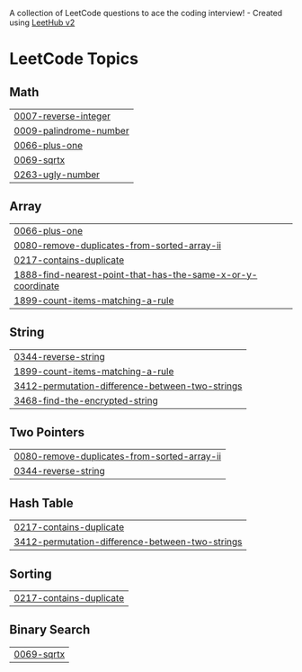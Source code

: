 A collection of LeetCode questions to ace the coding interview! - Created using [LeetHub v2](https://github.com/arunbhardwaj/LeetHub-2.0)
<!---LeetCode Topics Start-->
# LeetCode Topics
## Math
|  |
| ------- |
| [0007-reverse-integer](https://github.com/logywaran/Leetcode/tree/master/0007-reverse-integer) |
| [0009-palindrome-number](https://github.com/logywaran/Leetcode/tree/master/0009-palindrome-number) |
| [0066-plus-one](https://github.com/logywaran/Leetcode/tree/master/0066-plus-one) |
| [0069-sqrtx](https://github.com/logywaran/Leetcode/tree/master/0069-sqrtx) |
| [0263-ugly-number](https://github.com/logywaran/Leetcode/tree/master/0263-ugly-number) |
## Array
|  |
| ------- |
| [0066-plus-one](https://github.com/logywaran/Leetcode/tree/master/0066-plus-one) |
| [0080-remove-duplicates-from-sorted-array-ii](https://github.com/logywaran/Leetcode/tree/master/0080-remove-duplicates-from-sorted-array-ii) |
| [0217-contains-duplicate](https://github.com/logywaran/Leetcode/tree/master/0217-contains-duplicate) |
| [1888-find-nearest-point-that-has-the-same-x-or-y-coordinate](https://github.com/logywaran/Leetcode/tree/master/1888-find-nearest-point-that-has-the-same-x-or-y-coordinate) |
| [1899-count-items-matching-a-rule](https://github.com/logywaran/Leetcode/tree/master/1899-count-items-matching-a-rule) |
## String
|  |
| ------- |
| [0344-reverse-string](https://github.com/logywaran/Leetcode/tree/master/0344-reverse-string) |
| [1899-count-items-matching-a-rule](https://github.com/logywaran/Leetcode/tree/master/1899-count-items-matching-a-rule) |
| [3412-permutation-difference-between-two-strings](https://github.com/logywaran/Leetcode/tree/master/3412-permutation-difference-between-two-strings) |
| [3468-find-the-encrypted-string](https://github.com/logywaran/Leetcode/tree/master/3468-find-the-encrypted-string) |
## Two Pointers
|  |
| ------- |
| [0080-remove-duplicates-from-sorted-array-ii](https://github.com/logywaran/Leetcode/tree/master/0080-remove-duplicates-from-sorted-array-ii) |
| [0344-reverse-string](https://github.com/logywaran/Leetcode/tree/master/0344-reverse-string) |
## Hash Table
|  |
| ------- |
| [0217-contains-duplicate](https://github.com/logywaran/Leetcode/tree/master/0217-contains-duplicate) |
| [3412-permutation-difference-between-two-strings](https://github.com/logywaran/Leetcode/tree/master/3412-permutation-difference-between-two-strings) |
## Sorting
|  |
| ------- |
| [0217-contains-duplicate](https://github.com/logywaran/Leetcode/tree/master/0217-contains-duplicate) |
## Binary Search
|  |
| ------- |
| [0069-sqrtx](https://github.com/logywaran/Leetcode/tree/master/0069-sqrtx) |
<!---LeetCode Topics End-->
